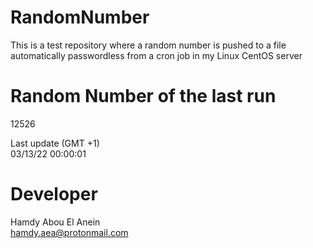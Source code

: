 # RandomNumber    
This is a test repository where a random number is pushed to a file automatically passwordless from a cron job in my Linux CentOS server    
# Random Number of the last run   
12526
      
Last update (GMT +1)    
03/13/22 00:00:01
# Developer    
Hamdy Abou El Anein   
hamdy.aea@protonmail.com
